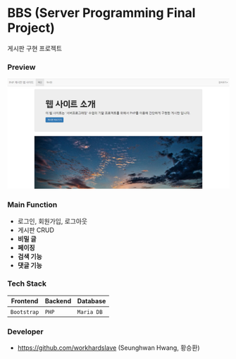 # BBS (Server Programming Final Project)
게시판 구현 프로젝트

### Preview
![sysgimal_preview](./img/sysgimal_preview.png)

### Main Function
- 로그인, 회원가입, 로그아웃
- 게시판 CRUD
- <b>비밀 글</b>
- <b>페이징</b>
- <b>검색 기능</b>
- <b>댓글 기능</b>

### Tech Stack
|Frontend       |Backend      |Database       |                   
|---------------|-------------|---------------|
|`Bootstrap`    |`PHP`        |`Maria DB`     |       

### Developer
- https://github.com/workhardslave (Seunghwan Hwang, 황승환)
